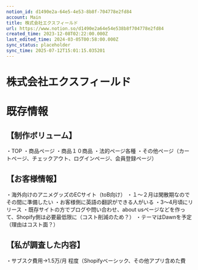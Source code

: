 ```yaml
---
notion_id: d1490e2a-64e5-4e53-8b8f-704778e2fd84
account: Main
title: 株式会社エクスフィールド
url: https://www.notion.so/d1490e2a64e54e538b8f704778e2fd84
created_time: 2023-12-08T02:22:00.000Z
last_edited_time: 2024-03-05T00:58:00.000Z
sync_status: placeholder
sync_time: 2025-07-12T15:01:15.035201
---
```

# 株式会社エクスフィールド

  # 既存情報
  ## **【制作ボリューム】**
  ・TOP
・商品ページ
・商品１０商品
・法的ページ各種
・その他ページ（カートページ、チェックアウト、ログインページ、会員登録ページ）
  ## **【お客様情報】**
  ・海外向けのアニメグッズのECサイト（toB向け）
・１〜２月は閑散期なのでその間に準備したい
・お客様側に英語の翻訳ができる人がいる
・3〜4月頃にリリース
・既存サイトの方でブログや問い合わせ、about usページなどを作って、Shopify側は必要最低限に（コスト削減のため？）
・テーマはDawnを予定（理由はコスト面？）
  ## **【私が調査した内容】**
  ・サブスク費用→1.5万/月 程度（Shopifyベーシック、その他アプリ含めた費用）
・定番アプリ（ブログやお問い合わせ機能がないと仮定）
　∟お気に入り機能（[Wishlist Hero](https://apps.shopify.com/wishlist-hero?locale=ja) $4/月）
　∟SNS連携関連アプリ（instaなど無料〜）
　∟顧客情報、注文情報の出力（[Matrixify](https://apps.shopify.com/excel-export-import?locale=ja) $20/月）
　∟言語セレクター（[Geolocation](https://apps.shopify.com/geolocation?locale=ja)無料）
　∟通貨の多言語（[BEST Currency Converter](https://apps.shopify.com/doubly-currency-converter?locale=ja)5通貨までなら無料）
　∟翻訳アプリ（[Shopify Translate & Adapt](https://apps.shopify.com/translate-and-adapt?locale=ja) 無料）
　∟海外発送（[easyRates](https://apps.shopify.com/easy-rates-japan-post?surface_detail=lunaris&surface_inter_position=1&surface_intra_position=2&surface_type=search&locale=ja) $9.90/月 & [easyLabel](https://apps.shopify.com/easy-label-japan-post?locale=ja) $14.90/月）※EMSを使用する場合
  ## **【その他】**
  ・現状お客さまとは1回軽くヒアリング
・第2回ヒアリング前にしっかり調査しておきたい
  ---
  # 【結論】
  対応可能な範囲は「翻訳（法的を除く）」「通貨設定」「配送料の設定」ぐらいまでです
（その他はお客様側で対応）
  ---
  # 【お客様への質問内容】
  ・法的な部分が絡む翻訳もお客様側で可能なのか？
　（特商法 , 個人情報 , 配送 , 支払い , 利用規約など）
・購入後の手続き等は考慮されているか？
・海外はどこの国？数カ国あるか？
・商品は今後増える予定があるのか？
・配送方法などはどんなルートを考えているのか？（**DHLとFeDex**）
・グッズにTシャツなどサイズがあったり色違いのグッズはあるか？（アプリ選定で知っておきたいです）
  # 知見のある方に色々聞いてみました
  - 法的部分について
  - 関税の徴収について
  - 翻訳について
  - 配送について
  - カスタマー対応
  - お客様との契約について
  - 海外発送アプリ（easyRates）について
[Shopify公式](https://help.shopify.com/ja/manual/shipping/setting-up-and-managing-your-shipping/enabling-shipping-carriers)より、ShopifyのプレミアムまたはPlusのプランが必要
クライアントにランニングコスト面でのヒアリングも必要です（結構な金額）
なので、配送をEMS以外、にするか配送量を調査して手動で設定するかになりそうです。
  # 実際に海外サイトを運用している方に聞いてみました
  - 体感的に
  
  - ラベル印刷
  パターンオーダーやフルオーダーにも対応できる会社
  ECサイトですが先方もまだどう展開していくか悩んでいる
  
  > 💡 ・パターンA
  > 💡 ・パターンB
  > 💡 ・オプション
  フルオーダーは「別途問い合わせ」で対応するようなのでこちらは加味しなくて大丈夫
  
  参考サイト
  [https://www.chugai-sangyo.co.jp/](https://www.chugai-sangyo.co.jp/)
  [https://www.iijima-f.co.jp/](https://www.iijima-f.co.jp/)
  [https://www.uniformnext.com/work-uniform/](https://www.uniformnext.com/work-uniform/)
  
  ## Shopify概算見積り(3/6)
  概算費用と 概算工数
  - 通常の構築
  - 商品のカスタマイズができる構築
  同じアカウントで入った場合、1つのアカウントは弾かれるのか？
→弾かれない
  ## エンドさんにヒアリングするシート作成(3/7)
  - ググる（30min）
  - リキマス内情報調査
  ### 情報アウトプット
  - 倉庫を検討しているとか、ギリまだいいかな〜くらいであれば
複数繋がりを作って、一つの倉庫を借りてやるのもあり。
特別契約で料金下げれる。配送業者も1つに集約できて楽。
  
  ### ヒアリングシート作り込み
  スプシにて作成
  ### マップ
  TOP
  ∟下層２P（発送までの流れ・カスタマイズについて）※動的要素無し
  ∟コレクションページ（複製あり）
  ∟商品ページ
  ∟カート・アカウントページ
  ∟その他プラポリ

## タグ

#よしなに対応 

## 関連ドキュメント

- [[../01_よしなに対応/『クライアントに“またお願いしたい”と言われる返信テンプレ集』.md|『クライアントに“またお願いしたい”と言われる返信テンプレ集』]]
- [[../01_よしなに対応/💎🍄しめじさんFBまとめ🍄💎.md|💎🍄しめじさんFBまとめ🍄💎]]
- [[../01_よしなに対応/海外向けECサイトについて.md|海外向けECサイトについて]]
- [[../01_よしなに対応/矢野様　コーポレートサイト情報.md|矢野様　コーポレートサイト情報]]
- [[../01_よしなに対応/未完了タスクを完了させる.md|未完了タスクを完了させる]]
